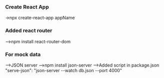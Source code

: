 ### Create React App
->npx create-react-app appName

### Added react router
-->npm install react-router-dom

### For mock data 
-->JSON server
-->npm install json-server
-->Added script in package.json
"serve-json": "json-server --watch db.json --port 4000"

